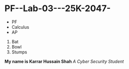 # PF--Lab-03---25K-2047-
* PF
* Calculus
* AP

1. Bat
2. Bowl
3. Stumps

**My name is Karrar Hussain Shah**
_A Cyber Security Student_
